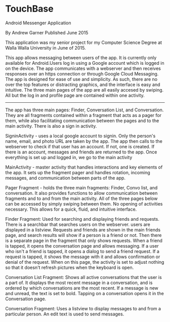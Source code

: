 # TouchBase
Android Messenger Application

By Andrew Garner
Published June 2015

This application was my senior project for my Computer Science Degree at Walla Walla University in June of 2015.

This app allows messaging between users of the app. It is currently only available for Android.Users log in using a Google account which is logged in on the device. The app communicates with a webserver and then receives responses over an https connection or through Google Cloud Messaging. The app is designed for ease of use and simplicity. As such, there are no over the top features or distracting graphics, and the interface is easy and intuitive. The three main pages of the app are all easily accesed by swiping. All but the log in and profile page are contained within one activity. 


--------------------------------------------

The app has three main pages: Finder, Conversation List, and Conversation. They are all fragments contained within a fragment that acts as a pager for them, while also facilitating communication between the pages and to the main activity. There is also a sign in activity.

SigninActivity - uses a local google account to signin. Only the person's name, email, and photo URL are taken by the app. The app then calls to the webserver to check if that user has an account. If not, one is created. If there is an account, messages and friends are returned to the app. Once everything is set up and logged in, we go to the main activity

MainActivity - master activity that handles interactions and key elements of the app. It sets up the fragment pager and handles rotation, incoming messages, and communication between parts of the app. 

Pager Fragment - holds the three main fragments: Finder, Convo list, and conversation. It also provides functions to allow communication between fragments and to and from the main activity. All of the three pages below can be accessed by simply swiping between them. No opening of activities necessary. This allows for a quick, fluid, and intuitive interface.

Finder Fragment: Used for searching and displaying friends and requests. There is a searchbar that searches users on the webserver.  users are displayed in a listview. Requests and friends are shown in the main friends page, and search results will show if a person is a friend or not. Then there is a separate page in the fragment that only shows requests. When a friend is tapped, it opens the conversation page and allows messaging. If a user who isn't a friend is tapped, it opens a dialog to send a friend request. If a request is tapped, it shows the message with it and allows confirmation or denial of the request. When on this page, the activity is set to adjust nothing so that it doesn't refresh pictures when the keyboard is open.

Conversation List Fragment: Shows all active conversations that the user is a part of. It displays the most recent message in a conversation, and is ordered by which conversations are the most recent. If a message is new and unread, the text is set to bold. Tapping on a conversation opens it in the Conversation page.

Conversation Fragment: Uses a listview to display messages to and from a particular person. An edit text is used to send messages.

